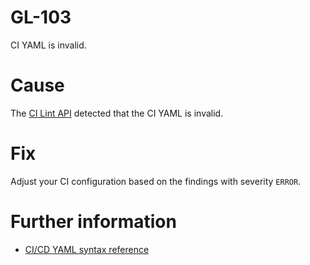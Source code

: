 # GL-103

CI YAML is invalid.

# Cause

The [CI Lint API](https://docs.gitlab.com/api/lint/) detected that the CI YAML is invalid.

# Fix

Adjust your CI configuration based on the findings with severity `ERROR`.

# Further information

- [CI/CD YAML syntax reference](https://docs.gitlab.com/ci/yaml/)
